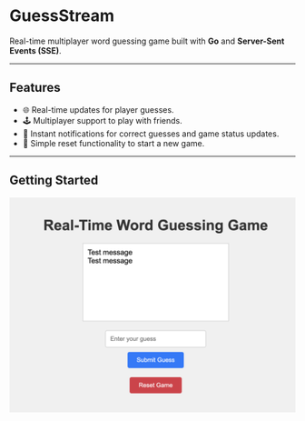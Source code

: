 # **GuessStream**

Real-time multiplayer word guessing game built with **Go** and **Server-Sent Events (SSE)**.

---

## **Features**

- 🌐 Real-time updates for player guesses.
- 🕹️ Multiplayer support to play with friends.
- 🎉 Instant notifications for correct guesses and game status updates.
- 🔄 Simple reset functionality to start a new game.

---

## **Getting Started**

![Progress](./Progress.png)
